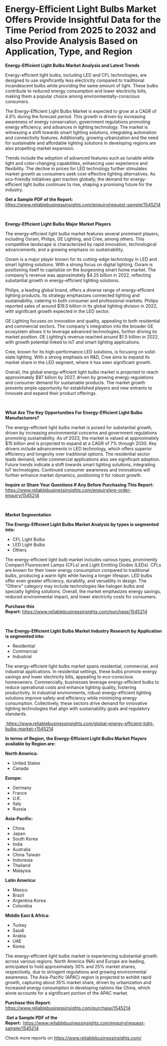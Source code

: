 <p><h1>Energy-Efficient Light Bulbs Market Offers Provide Insightful Data for the Time Period from 2025 to 2032 and also Provide Analysis Based on Application, Type, and Region</h1></p><p><strong>Energy-Efficient Light Bulbs Market Analysis and Latest Trends</strong></p>
<p><p>Energy-efficient light bulbs, including LED and CFL technologies, are designed to use significantly less electricity compared to traditional incandescent bulbs while providing the same amount of light. These bulbs contribute to reduced energy consumption and lower electricity bills, making them a popular choice among environmentally-conscious consumers.</p><p>The Energy-Efficient Light Bulbs Market is expected to grow at a CAGR of 4.9% during the forecast period. This growth is driven by increasing awareness of energy conservation, government regulations promoting energy efficiency, and advances in lighting technology. The market is witnessing a shift towards smart lighting solutions, integrating automation and connectivity features. Additionally, growing urbanization and the need for sustainable and affordable lighting solutions in developing regions are also propelling market expansion.</p><p>Trends include the adoption of advanced features such as tunable white light and color-changing capabilities, enhancing user experience and flexibility. The decline in prices for LED technology further stimulates market growth as consumers seek cost-effective lighting alternatives. As eco-friendly initiatives gain traction globally, the demand for energy-efficient light bulbs continues to rise, shaping a promising future for the industry.</p></p>
<p><strong>Get a Sample PDF of the Report:&nbsp;</strong> <a href="https://www.reliablebusinessinsights.com/enquiry/request-sample/1545214?utm_campaign=2338&utm_medium=2&utm_source=Github&utm_content=ia&utm_term=09022025&utm_id=energy-efficient-light-bulbs">https://www.reliablebusinessinsights.com/enquiry/request-sample/1545214</a></p>
<p>&nbsp;</p>
<p><strong>Energy-Efficient Light Bulbs Major Market Players</strong></p>
<p><p>The energy-efficient light bulbs market features several prominent players, including Osram, Philips, GE Lighting, and Cree, among others. This competitive landscape is characterized by rapid innovation, technological advancements, and a growing emphasis on sustainability.</p><p>Osram is a major player known for its cutting-edge technology in LED and smart lighting solutions. With a strong focus on digital lighting, Osram is positioning itself to capitalize on the burgeoning smart home market. The company's revenue was approximately $4.25 billion in 2022, reflecting substantial growth in energy-efficient lighting solutions.</p><p>Philips, a leading global brand, offers a diverse range of energy-efficient lighting products. Its strategy emphasizes connected lighting and sustainability, catering to both consumer and professional markets. Philips reported sales of around $19.5 billion in its global lighting division in 2022, with significant growth expected in the LED sector.</p><p>GE Lighting focuses on innovation and quality, appealing to both residential and commercial sectors. The company's integration into the broader GE ecosystem allows it to leverage advanced technologies, further driving its market position. GE Lighting’s revenue reached around $1.5 billion in 2022, with growth potential linked to IoT and smart lighting applications.</p><p>Cree, known for its high-performance LED solutions, is focusing on solid-state lighting. With a strong emphasis on R&D, Cree aims to expand its market share in the LED segment, where it has seen significant growth.</p><p>Overall, the global energy-efficient light bulbs market is projected to reach approximately $97 billion by 2027, driven by growing energy regulations and consumer demand for sustainable products. The market growth presents ample opportunity for established players and new entrants to innovate and expand their product offerings.</p></p>
<p>&nbsp;</p>
<p><strong>What Are The Key Opportunities For Energy-Efficient Light Bulbs Manufacturers?</strong></p>
<p><p>The energy-efficient light bulbs market is poised for substantial growth, driven by increasing environmental concerns and government regulations promoting sustainability. As of 2023, the market is valued at approximately $15 billion and is projected to expand at a CAGR of 7% through 2030. Key drivers include advancements in LED technology, which offers superior efficiency and longevity over traditional options. The residential sector leads demand, while commercial applications also see significant adoption. Future trends indicate a shift towards smart lighting solutions, integrating IoT technologies. Continued consumer awareness and innovations will further enhance market dynamics, positioning it for robust growth.</p></p>
<p><strong>Inquire or Share Your Questions If Any Before Purchasing This Report:</strong> <a href="https://www.reliablebusinessinsights.com/enquiry/pre-order-enquiry/1545214?utm_campaign=2338&utm_medium=2&utm_source=Github&utm_content=ia&utm_term=09022025&utm_id=energy-efficient-light-bulbs">https://www.reliablebusinessinsights.com/enquiry/pre-order-enquiry/1545214</a></p>
<p>&nbsp;</p>
<p><strong>Market Segmentation</strong></p>
<p><strong>The Energy-Efficient Light Bulbs Market Analysis by types is segmented into:</strong></p>
<p><ul><li>CFL Light Bulbs</li><li>LED Light Bulbs</li><li>Others</li></ul></p>
<p><p>The energy-efficient light bulb market includes various types, prominently Compact Fluorescent Lamps (CFLs) and Light Emitting Diodes (LEDs). CFLs are known for their lower energy consumption compared to traditional bulbs, producing a warm light while having a longer lifespan. LED bulbs offer even greater efficiency, durability, and versatility in design. The "Others" category may include technologies like halogen bulbs and specialty lighting solutions. Overall, the market emphasizes energy savings, reduced environmental impact, and lower electricity costs for consumers.</p></p>
<p><strong>Purchase this Report:&nbsp;</strong><a href="https://www.reliablebusinessinsights.com/purchase/1545214?utm_campaign=2338&utm_medium=2&utm_source=Github&utm_content=ia&utm_term=09022025&utm_id=energy-efficient-light-bulbs">https://www.reliablebusinessinsights.com/purchase/1545214</a></p>
<p>&nbsp;</p>
<p><strong>The Energy-Efficient Light Bulbs Market Industry Research by Application is segmented into:</strong></p>
<p><ul><li>Residential</li><li>Commercial</li><li>Industrial</li></ul></p>
<p><p>The energy-efficient light bulbs market spans residential, commercial, and industrial applications. In residential settings, these bulbs promote energy savings and lower electricity bills, appealing to eco-conscious homeowners. Commercially, businesses leverage energy-efficient bulbs to reduce operational costs and enhance lighting quality, fostering productivity. In industrial environments, robust energy-efficient lighting solutions improve safety and efficiency while minimizing energy consumption. Collectively, these sectors drive demand for innovative lighting technologies that align with sustainability goals and regulatory standards.</p></p>
<p><a href="https://www.reliablebusinessinsights.com/global-energy-efficient-light-bulbs-market-r1545214?utm_campaign=2338&utm_medium=2&utm_source=Github&utm_content=ia&utm_term=09022025&utm_id=energy-efficient-light-bulbs">&nbsp;https://www.reliablebusinessinsights.com/global-energy-efficient-light-bulbs-market-r1545214</a></p>
<p><strong>In terms of Region, the Energy-Efficient Light Bulbs Market Players available by Region are:</strong></p>
<p>
    <p> <strong> North America: </strong>
        <ul>
            <li>United States</li>
            <li>Canada</li>
        </ul>
        </p> 
    <p> <strong> Europe: </strong>
        <ul>
            <li>Germany</li>
            <li>France</li>
            <li>U.K.</li>
            <li>Italy</li>
            <li>Russia</li>
        </ul>
        </p> 
    <p> <strong> Asia-Pacific: </strong>
        <ul>
            <li>China</li>
            <li>Japan</li>
            <li>South Korea</li>
            <li>India</li>
            <li>Australia</li>
            <li>China Taiwan</li>
            <li>Indonesia</li>
            <li>Thailand</li>
            <li>Malaysia</li>
        </ul>
        </p> 
    <p> <strong> Latin America: </strong>
        <ul>
            <li>Mexico</li>
            <li>Brazil</li>
            <li>Argentina Korea</li>
            <li>Colombia</li>
        </ul>
        </p> 
    <p> <strong> Middle East & Africa: </strong>
        <ul>
            <li>Turkey</li>
            <li>Saudi</li>
            <li>Arabia</li>
            <li>UAE</li>
            <li>Korea</li>
        </ul>
    </p>
    </p>
<p><p>The energy-efficient light bulbs market is experiencing substantial growth across various regions. North America (NA) and Europe are leading, anticipated to hold approximately 30% and 25% market shares, respectively, due to stringent regulations and growing environmental awareness. The Asia-Pacific (APAC) region is projected to exhibit rapid growth, capturing about 35% market share, driven by urbanization and increased energy consumption in developing nations like China, which alone accounts for a significant portion of the APAC market.</p></p>
<p><strong>Purchase this Report: </strong><a href="https://www.reliablebusinessinsights.com/purchase/1545214?utm_campaign=2338&utm_medium=2&utm_source=Github&utm_content=ia&utm_term=09022025&utm_id=energy-efficient-light-bulbs">https://www.reliablebusinessinsights.com/purchase/1545214</a></p>
<p>&nbsp;<strong>Get a Sample PDF of the Report:&nbsp;&nbsp;</strong><a href="https://www.reliablebusinessinsights.com/enquiry/request-sample/1545214?utm_campaign=2338&utm_medium=2&utm_source=Github&utm_content=ia&utm_term=09022025&utm_id=energy-efficient-light-bulbs">https://www.reliablebusinessinsights.com/enquiry/request-sample/1545214</a></p>
<p><strong></strong></p>
<p>Check more reports on <a href="https://www.reliablebusinessinsights.com/?utm_campaign=2338&utm_medium=2&utm_source=Github&utm_content=ia&utm_term=09022025&utm_id=energy-efficient-light-bulbs">https://www.reliablebusinessinsights.com/</a></p>